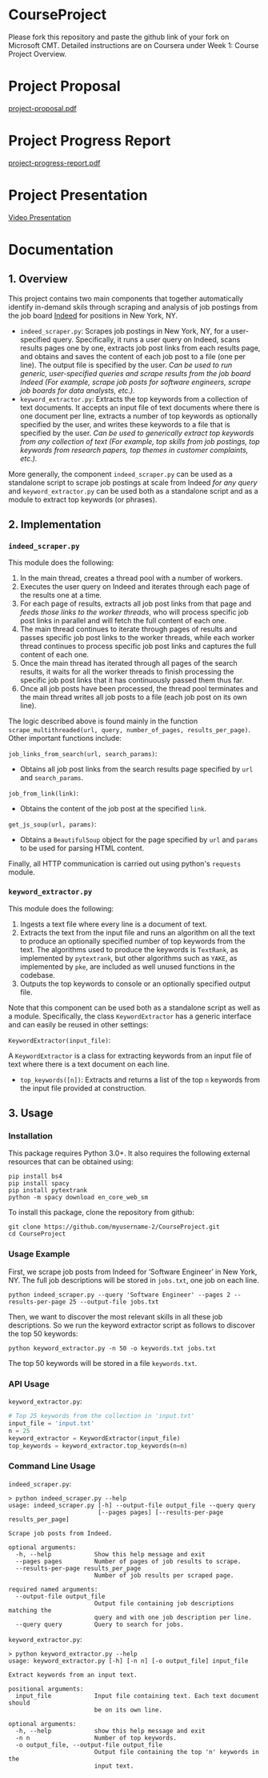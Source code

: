 # CourseProject

Please fork this repository and paste the github link of your fork on Microsoft CMT. Detailed instructions are on Coursera under Week 1: Course Project Overview.

# Project Proposal
[project-proposal.pdf](project-proposal.pdf)

# Project Progress Report
[project-progress-report.pdf](project-progress-report.pdf)

# Project Presentation
[Video Presentation](https://youtu.be/PQwRULNWgfc)

# Documentation

## 1. Overview
This project contains two main components that together automatically identify in-demand skils through scraping and analysis of job postings from the job board [Indeed](www.indeed.com) for positions in New York, NY.

- `indeed_scraper.py`: Scrapes job postings in New York, NY, for a user-specified query. Specifically, it runs a user query on Indeed, scans results pages one by one, extracts job post links from each results page, and obtains and saves the content of each job post to a file (one per line). The output file is specified by the user. <!--This component optionally accepts a file containing a list of proxies to use when sending requests.--> *Can be used to run generic, user-specified queries and scrape results from the job board Indeed (For example, scrape job posts for software engineers, scrape job boards for data analysts, etc.)*.
- `keyword_extractor.py`: Extracts the top keywords from a collection of text documents. It accepts an input file of text documents where there is one document per line, extracts a number of top keywords as optionally specified by the user, and writes these keywords to a file that is specified by the user. *Can be used to generically extract top keywords from any collection of text (For example, top skills from job postings, top keywords from research papers, top themes in customer complaints, etc.).*

More generally, the component `indeed_scraper.py` can be used as a standalone script to scrape job postings at scale from Indeed *for any query* and `keyword_extractor.py` can be used both as a standalone script and as a module to extract top keywords (or phrases).

## 2. Implementation
### `indeed_scraper.py`
This module does the following:
1. In the main thread, creates a thread pool with a number of workers.
2. Executes the user query on Indeed and iterates through each page of the results one at a time.
3. For each page of results, extracts all job post links from that page and *feeds those links to the worker threads*, who will process specific job post links in parallel and will fetch the full content of each one.
4. The main thread continues to iterate through pages of results and passes specific job post links to the worker threads, while each worker thread continues to process specific job post links and captures the full content of each one.
5. Once the main thread has iterated through all pages of the search results, it waits for all the worker threads to finish processing the specific job post links that it has continuously passed them thus far.
6. Once all job posts have been processed, the thread pool terminates and the main thread writes all job posts to a file (each job post on its own line).

The logic described above is found mainly in the function `scrape_multithreaded(url, query, number_of_pages, results_per_page)`. Other important functions include:

`job_links_from_search(url, search_params)`:
- Obtains all job post links from the search results page specified by `url` and `search_params`.

`job_from_link(link)`:
- Obtains the content of the job post at the specified `link`.

`get_js_soup(url, params)`:
- Obtains a `BeautifulSoup` object for the page specified by `url` and `params` to be used for parsing HTML content.

Finally, all HTTP communication is carried out using python's `requests` module.

### `keyword_extractor.py`
This module does the following:
1. Ingests a text file where every line is a document of text.
2. Extracts the text from the input file and runs an algorithm on all the text to produce an optionally specified number of top keywords from the text. The algorithms used to produce the keywords is `TextRank`, as implemented by `pytextrank`, but other algorithms such as `YAKE`, as implemented by `pke`, are included as well unused functions in the codebase.
3. Outputs the top keywords to console or an optionally specified output file.

Note that this component can be used both as a standalone script as well as a module. Specifically, the class `KeywordExtractor` has a generic interface and can easily be reused in other settings:

`KeywordExtractor(input_file)`:

A `KeywordExtractor` is a class for extracting keywords from an input file of text where there is a text document on each line.
- `top_keywords([n])`: Extracts and returns a list of the top `n` keywords from the input file provided at construction.

## 3. Usage
### Installation
This package requires Python 3.0+.
It also requires the following external resources that can be obtained using:
```
pip install bs4
pip install spacy
pip install pytextrank
python -m spacy download en_core_web_sm
```

To install this package, clone the repository from github:
```
git clone https://github.com/myusername-2/CourseProject.git
cd CourseProject
```

### Usage Example
First, we scrape job posts from Indeed for ‘Software Engineer’ in New York, NY. The full job descriptions will be stored in `jobs.txt`, one job on each line.

```
python indeed_scraper.py --query 'Software Engineer' --pages 2 --results-per-page 25 --output-file jobs.txt
```

Then, we want to discover the most relevant skills in all these job descriptions. So we run the keyword extractor script as follows to discover the top 50 keywords:

```
python keyword_extractor.py -n 50 -o keywords.txt jobs.txt
```

The top 50 keywords will be stored in a file `keywords.txt`.

### API Usage
`keyword_extractor.py`:
```python
# Top 25 keywords from the collection in 'input.txt'
input_file = 'input.txt'
n = 25
keyword_extractor = KeywordExtractor(input_file)
top_keywords = keyword_extractor.top_keywords(n=n)
```

### Command Line Usage
`indeed_scraper.py`:
```
> python indeed_scraper.py --help
usage: indeed_scraper.py [-h] --output-file output_file --query query
                         [--pages pages] [--results-per-page results_per_page]

Scrape job posts from Indeed.

optional arguments:
  -h, --help            Show this help message and exit
  --pages pages         Number of pages of job results to scrape.
  --results-per-page results_per_page
                        Number of job results per scraped page.

required named arguments:
  --output-file output_file
                        Output file containing job descriptions matching the
                        query and with one job description per line.
  --query query         Query to search for jobs.
```

`keyword_extractor.py`:
```
> python keyword_extractor.py --help
usage: keyword_extractor.py [-h] [-n n] [-o output_file] input_file

Extract keywords from an input text.

positional arguments:
  input_file            Input file containing text. Each text document should
                        be on its own line.

optional arguments:
  -h, --help            show this help message and exit
  -n n                  Number of top keywords.
  -o output_file, --output-file output_file
                        Output file containing the top 'n' keywords in the
                        input text.
```